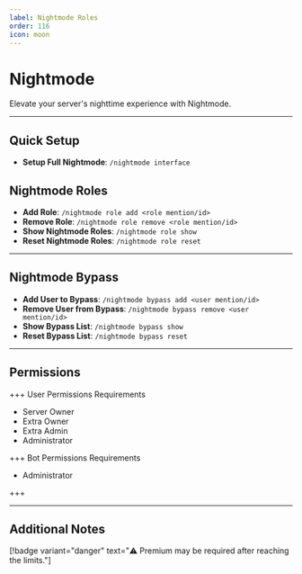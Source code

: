```yaml
---
label: Nightmode Roles
order: 116
icon: moon
---
```


# Nightmode

Elevate your server's nighttime experience with Nightmode.

---

## Quick Setup

- **Setup Full Nightmode**: `/nightmode interface`

## Nightmode Roles

- **Add Role**: `/nightmode role add <role mention/id>`
- **Remove Role**: `/nightmode role remove <role mention/id>`
- **Show Nightmode Roles**: `/nightmode role show`
- **Reset Nightmode Roles**: `/nightmode role reset`

---

## Nightmode Bypass

- **Add User to Bypass**: `/nightmode bypass add <user mention/id>`
- **Remove User from Bypass**: `/nightmode bypass remove <user mention/id>`
- **Show Bypass List**: `/nightmode bypass show`
- **Reset Bypass List**: `/nightmode bypass reset`

---

## Permissions

+++ User Permissions Requirements

- Server Owner
- Extra Owner
- Extra Admin
- Administrator

+++ Bot Permissions Requirements

- Administrator

+++

---

## Additional Notes

[!badge variant="danger" text="⚠️ Premium may be required after reaching the limits."]
